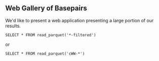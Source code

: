 ## Web Gallery of Basepairs

We'd like to present a web application presenting a large portion of our results.



```
SELECT * FROM read_parquet('*-filtered')
```

or

```
SELECT * FROM read_parquet('cWW-*')
```
